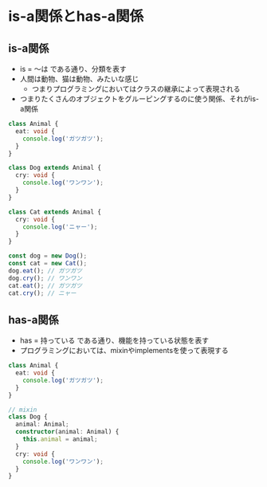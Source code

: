 # is-a関係とhas-a関係
## is-a関係
- is = 〜は である通り、分類を表す
- 人間は動物、猫は動物、みたいな感じ
  - つまりプログラミングにおいてはクラスの継承によって表現される
- つまりたくさんのオブジェクトをグルーピングするのに使う関係、それがis-a関係

```ts
class Animal {
  eat: void {
    console.log('ガツガツ');
  }
}

class Dog extends Animal {
  cry: void {
    console.log('ワンワン');
  }
}

class Cat extends Animal {
  cry: void {
    console.log('ニャー');
  }
}

const dog = new Dog();
const cat = new Cat();
dog.eat(); // ガツガツ
dog.cry(); // ワンワン
cat.eat(); // ガツガツ
cat.cry(); // ニャー
```

## has-a関係
- has = 持っている である通り、機能を持っている状態を表す
- プログラミングにおいては、mixinやimplementsを使って表現する

```ts
class Animal {
  eat: void {
    console.log('ガツガツ');
  }
}

// mixin
class Dog {
  animal: Animal;
  constructor(animal: Animal) {
    this.animal = animal;
  }
  cry: void {
    console.log('ワンワン');
  }
}
```
